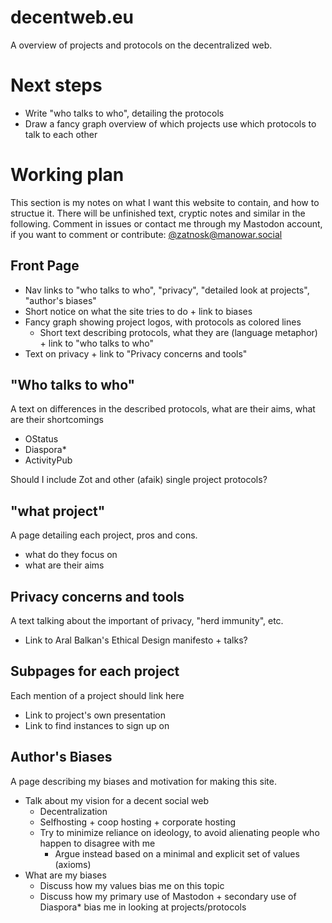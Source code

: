 # decentweb.eu
A overview of projects and protocols on the decentralized web.


# Next steps
* Write "who talks to who", detailing the protocols
* Draw a fancy graph overview of which projects use which protocols to talk to each other

# Working plan
This section is my notes on what I want this website to contain, and how to structue it. There will be unfinished text, cryptic notes and similar in the following. Comment in issues or contact me through my Mastodon account, if you want to comment or contribute: [@zatnosk@manowar.social](https://manowar.social/@zatnosk)

## Front Page

* Nav links to "who talks to who", "privacy", "detailed look at projects", "author's biases"
* Short notice on what the site tries to do + link to biases
* Fancy graph showing project logos, with protocols as colored lines
	* Short text describing protocols, what they are (language metaphor) + link to "who talks to who"
* Text on privacy + link to "Privacy concerns and tools"

## "Who talks to who"
A text on differences in the described protocols, what are their aims, what are their shortcomings

* OStatus
* Diaspora*
* ActivityPub

Should I include Zot and other (afaik) single project protocols?

## "what project"
A page detailing each project, pros and cons.

* what do they focus on
* what are their aims

## Privacy concerns and tools
A text talking about the important of privacy, "herd immunity", etc.

* Link to Aral Balkan's Ethical Design manifesto + talks?

## Subpages for each project
Each mention of a project should link here

* Link to project's own presentation
* Link to find instances to sign up on

## Author's Biases
A page describing my biases and motivation for making this site.

* Talk about my vision for a decent social web
	* Decentralization
	* Selfhosting + coop hosting + corporate hosting
	* Try to minimize reliance on ideology, to avoid alienating people who happen to disagree with me
		* Argue instead based on a minimal and explicit set of values (axioms)
* What are my biases
	* Discuss how my values bias me on this topic
	* Discuss how my primary use of Mastodon + secondary use of Diaspora* bias me in looking at projects/protocols